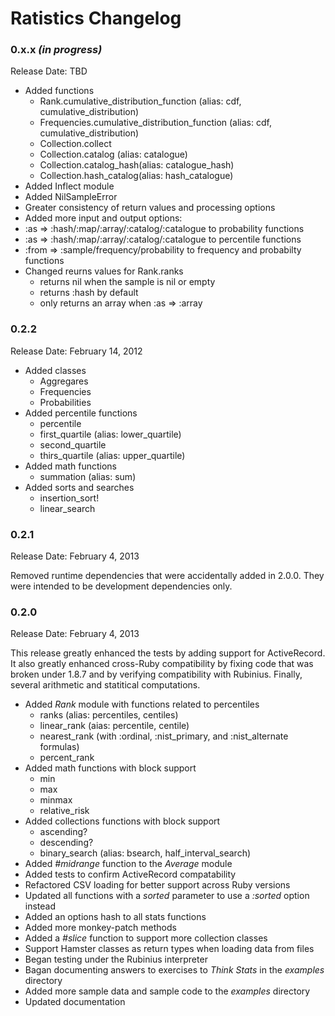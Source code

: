 # Ratistics Changelog

### 0.x.x *(in progress)*

Release Date: TBD

* Added functions
  * Rank.cumulative_distribution_function (alias: cdf, cumulative_distribution)
  * Frequencies.cumulative_distribution_function (alias: cdf, cumulative_distribution)
  * Collection.collect
  * Collection.catalog (alias: catalogue)
  * Collection.catalog_hash(alias: catalogue_hash)
  * Collection.hash_catalog(alias: hash_catalogue)
* Added Inflect module
* Added NilSampleError
* Greater consistency of return values and processing options
* Added more input and output options:
* :as => :hash/:map/:array/:catalog/:catalogue to probability functions
* :as => :hash/:map/:array/:catalog/:catalogue to percentile functions
* :from => :sample/frequency/probability to frequency and probabilty functions
* Changed reurns values for Rank.ranks
  * returns nil when the sample is nil or empty
  * returns :hash by default
  * only returns an array when :as => :array

### 0.2.2

Release Date: February 14, 2012

* Added classes
  * Aggregares
  * Frequencies
  * Probabilities
* Added percentile functions
  * percentile
  * first_quartile (alias: lower_quartile)
  * second_quartile
  * thirs_quartile (alias: upper_quartile)
* Added math functions
  * summation (alias: sum)
* Added sorts and searches
  * insertion_sort!
  * linear_search

### 0.2.1

Release Date: February 4, 2013

Removed runtime dependencies that were accidentally added in 2.0.0.
They were intended to be development dependencies only.

### 0.2.0

Release Date: February 4, 2013

This release greatly enhanced the tests by adding support for ActiveRecord.
It also greatly enhanced cross-Ruby compatibility by fixing code that
was broken under 1.8.7 and by verifying compatibility with Rubinius.
Finally, several arithmetic and statitical computations.

* Added *Rank* module with functions related to percentiles
  * ranks (alias: percentiles, centiles)
  * linear_rank (aias: percentile, centile)
  * nearest_rank (with :ordinal, :nist_primary, and :nist_alternate formulas)
  * percent_rank
* Added math functions with block support
  * min
  * max
  * minmax
  * relative_risk
* Added collections functions with block support
  * ascending?
  * descending?
  * binary_search (alias: bsearch, half_interval_search)
* Added *#midrange* function to the *Average* module
* Added tests to confirm ActiveRecord compatability
* Refactored CSV loading for better support across Ruby versions
* Updated all functions with a *sorted* parameter to use a *:sorted* option instead
* Added an options hash to all stats functions
* Added more monkey-patch methods
* Added a *#slice* function to support more collection classes
* Support Hamster classes as return types when loading data from files
* Began testing under the Rubinius interpreter
* Bagan documenting answers to exercises to *Think Stats* in the *examples* directory
* Added more sample data and sample code to the *examples* directory
* Updated documentation
